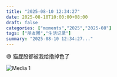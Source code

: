 ```yaml
---
title: "2025-08-10 12:34:27"
date: 2025-08-10T10:00:00+08:00
draft: false
categories: ["moments","2025","2025-08"]
tags: ["朋友圈","生活记录"]
summary: "2025-08-10 12:34:27..."
---
```


😅 猫屁股都被我给撸掉色了

![Media 1](/Moments/photos/2025-08-10/202508101234270.jpg)

